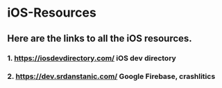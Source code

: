 # iOS-Resources
## Here are the links to all the iOS resources.

### 1. https://iosdevdirectory.com/ iOS dev directory 
### 2. https://dev.srdanstanic.com/ Google Firebase, crashlitics
